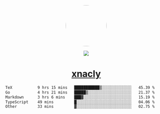 <p align="center">
  <img style="border-radius: 100px" width="128" height="128" src="https://avatars.githubusercontent.com/u/47723417?v=4"/>
</p>
<p align="center">
  <img src="https://komarev.com/ghpvc/?username=xnacly&&style=flat-square"/>
</p>

<h1 align="center"><a href="https://xnacly.me"> xnacly</a> </h1>

<!--START_SECTION:waka-->

```txt
TeX           9 hrs 15 mins   ███████████▒░░░░░░░░░░░░░   45.39 %
Go            4 hrs 21 mins   █████▒░░░░░░░░░░░░░░░░░░░   21.37 %
Markdown      3 hrs 6 mins    ███▓░░░░░░░░░░░░░░░░░░░░░   15.19 %
TypeScript    49 mins         █░░░░░░░░░░░░░░░░░░░░░░░░   04.06 %
Other         33 mins         ▓░░░░░░░░░░░░░░░░░░░░░░░░   02.75 %
```

<!--END_SECTION:waka-->
